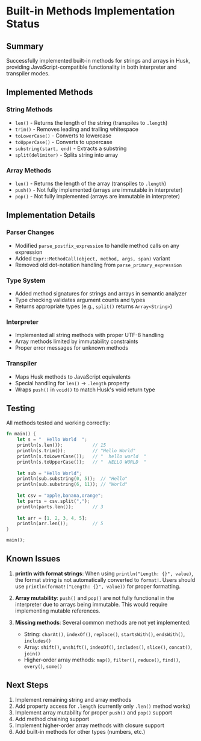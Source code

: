 # Built-in Methods Implementation Status

## Summary

Successfully implemented built-in methods for strings and arrays in Husk, providing JavaScript-compatible functionality in both interpreter and transpiler modes.

## Implemented Methods

### String Methods
- `len()` - Returns the length of the string (transpiles to `.length`)
- `trim()` - Removes leading and trailing whitespace
- `toLowerCase()` - Converts to lowercase
- `toUpperCase()` - Converts to uppercase
- `substring(start, end)` - Extracts a substring
- `split(delimiter)` - Splits string into array

### Array Methods
- `len()` - Returns the length of the array (transpiles to `.length`)
- `push()` - Not fully implemented (arrays are immutable in interpreter)
- `pop()` - Not fully implemented (arrays are immutable in interpreter)

## Implementation Details

### Parser Changes
- Modified `parse_postfix_expression` to handle method calls on any expression
- Added `Expr::MethodCall(object, method, args, span)` variant
- Removed old dot-notation handling from `parse_primary_expression`

### Type System
- Added method signatures for strings and arrays in semantic analyzer
- Type checking validates argument counts and types
- Returns appropriate types (e.g., `split()` returns `Array<String>`)

### Interpreter
- Implemented all string methods with proper UTF-8 handling
- Array methods limited by immutability constraints
- Proper error messages for unknown methods

### Transpiler
- Maps Husk methods to JavaScript equivalents
- Special handling for `len()` → `.length` property
- Wraps `push()` in `void()` to match Husk's void return type

## Testing

All methods tested and working correctly:

```rust
fn main() {
    let s = "  Hello World  ";
    println(s.len());           // 15
    println(s.trim());          // "Hello World"
    println(s.toLowerCase());   // "  hello world  "
    println(s.toUpperCase());   // "  HELLO WORLD  "
    
    let sub = "Hello World";
    println(sub.substring(0, 5));  // "Hello"
    println(sub.substring(6, 11)); // "World"
    
    let csv = "apple,banana,orange";
    let parts = csv.split(",");
    println(parts.len());       // 3
    
    let arr = [1, 2, 3, 4, 5];
    println(arr.len());         // 5
}

main();
```

## Known Issues

1. **println with format strings**: When using `println("Length: {}", value)`, the format string is not automatically converted to `format!`. Users should use `println(format!("Length: {}", value))` for proper formatting.

2. **Array mutability**: `push()` and `pop()` are not fully functional in the interpreter due to arrays being immutable. This would require implementing mutable references.

3. **Missing methods**: Several common methods are not yet implemented:
   - String: `charAt()`, `indexOf()`, `replace()`, `startsWith()`, `endsWith()`, `includes()`
   - Array: `shift()`, `unshift()`, `indexOf()`, `includes()`, `slice()`, `concat()`, `join()`
   - Higher-order array methods: `map()`, `filter()`, `reduce()`, `find()`, `every()`, `some()`

## Next Steps

1. Implement remaining string and array methods
2. Add property access for `.length` (currently only `.len()` method works)
3. Implement array mutability for proper `push()` and `pop()` support
4. Add method chaining support
5. Implement higher-order array methods with closure support
6. Add built-in methods for other types (numbers, etc.)